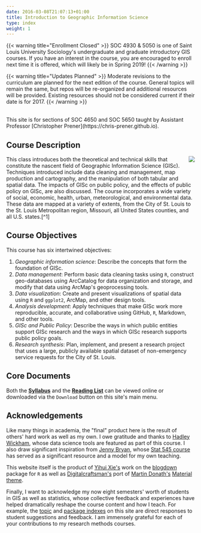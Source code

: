 ```yaml
---
date: 2016-03-08T21:07:13+01:00
title: Introduction to Geographic Information Science
type: index
weight: 1
---
```


{{< warning title="Enrollment Closed" >}}
SOC 4930 & 5050 is one of Saint Louis University Sociology's undergraduate and graduate introductory GIS courses. If you have an interest in the course, you are encouraged to enroll next time it is offered, which will likely be in Spring 2019!
{{< /warning >}}

{{< warning title="Updates Planned" >}}
Moderate revisions to the curriculum are planned for the next edition of the course. General topics will remain the same, but repos will be re-organized and additional resources will be provided. Existing resources should not be considered current if their date is for 2017.
{{< /warning >}}

</br>
This site is for sections of SOC 4650 and SOC 5650 taught by Assistant Professor [Christopher Prener](https://chris-prener.github.io).

## Course Description 
<img src="/images/logo.png" align="right" />
This class introduces both the theoretical and technical skills that constitute the nascent field of Geographic Information Science (GISc). Techniques introduced include data cleaning and management, map production and cartography, and the manipulation of both tabular and spatial data. The impacts of GISc on public policy, and the effects of public policy on GISc, are also discussed. The course incorporates a wide variety of social, economic, health, urban, meteorological, and environmental data. These data are mapped at a variety of extents, from the City of St. Louis to the St. Louis Metropolitan region, Missouri, all United States counties, and all U.S. states.[^1]

## Course Objectives
This course has six intertwined objectives:

1. *Geographic information science*: Describe the concepts that form the foundation of GISc.
2. *Data management*: Perform basic data cleaning tasks using `R`, construct geo-databases using ArcCatalog for data organization and storage, and modify that data using ArcMap's geoprocessing tools.
3. *Data visualization*: Create and present visualizations of spatial data using `R` and `ggplot2`, ArcMap, and other design tools.
4. *Analysis development*: Apply techniques that make GISc work more reproducible, accurate, and collaborative using GitHub, `R`, Markdown, and other tools.
5. *GISc and Public Policy*: Describe the ways in which public entities support GISc research and the ways in which GISc research supports public policy goals.
6. *Research synthesis*: Plan, implement, and present a research project that uses a large, publicly available spatial dataset of non-emergency service requests for the City of St. Louis.

## Core Documents
Both the [**Syllabus**](https://github.com/slu-soc5650/Core-Documents/blob/master/CoreDocs/syllabus.pdf) and the [**Reading List**](https://github.com/slu-soc5650/Core-Documents/blob/master/CoreDocs/reading-list.pdf) can be viewed online or downloaded via the `Download` button on this site's main menu.

## Acknowledgements
Like many things in academia, the "final" product here is the result of others' hard work as well as my own. I owe gratitude and thanks to [Hadley Wickham](http://hadley.nz), whose data science tools are featured as part of this course. I also draw significant inspiration from [Jenny Bryan](https://www.stat.ubc.ca/~jenny/), whose [Stat 545 course](http://stat545.com) has served as a significant resource and a model for my own teaching. 

This website itself is the product of [Yihui Xie's](https://yihui.name) work on the [blogdown](https://bookdown.org/yihui/blogdown/) package for `R` as well as [Digitalcraftsman's](https://github.com/digitalcraftsman) port of [Martin Donath's](https://github.com/squidfunk) [Material theme](https://github.com/squidfunk/mkdocs-material).

Finally, I want to acknowledge my now eight semesters' worth of students in GIS as well as statistics, whose collective feedback and experiences have helped dramatically reshape the course content and how I teach. For example, the [topic](/topic-index/) and [package indexes](/package-index/) on this site are direct responses to student suggestions and feedback. I am immensely grateful for each of your contributions to my research methods courses.

[^1]: This course focuses largely on data for the United States, though we do briefly discuss data standards and projection systems for mapping the entire world as well as other countries.